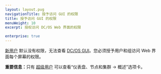 ```yaml
---
layout: layout.pug
navigationTitle: 授予访问 GUI 的权限 
title: 授予访问 GUI 的权限 
menuWeight: 10
excerpt: 授权访问 DC/OS Web 界面的权限 

enterprise: true
---
```



[新用户](/mesosphere/dcos/cn/1.11/security/ent/users-groups/) 默认没有权限，无法查看 [DC/OS GUI](/mesosphere/dcos/cn/1.11/gui/)。您必须授予用户和组访问 Web 界面每个屏幕的权限。

<p class="message--important"><strong>重要信息：</strong>只有 <a href="/cn/1.11/security/ent/perms-reference/#superuser">超级用户</a> 可以查看“仪表盘、节点和集群 -> 概述”选项卡。</p>


